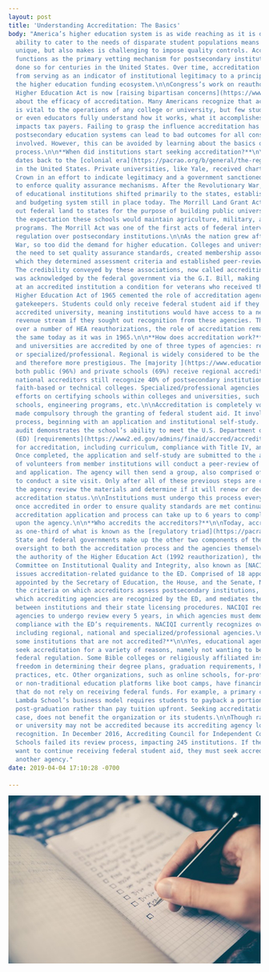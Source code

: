 ```yaml
---
layout: post
title: 'Understanding Accreditation: The Basics'
body: "America’s higher education system is as wide reaching as it is diverse. Its
  ability to cater to the needs of disparate student populations means it characteristically
  unique, but also makes is challenging to impose quality controls. Accreditation
  functions as the primary vetting mechanism for postsecondary institutions, and has
  done so for centuries in the United States. Over time, accreditation has shifted
  from serving as an indicator of institutional legitimacy to a principle component
  the higher education funding ecosystem.\n\nCongress’s work on reauthorizing the
  Higher Education Act is now [raising bipartisan concerns](https://www.educationnext.org/college-accreditation-explained-ednext-guide-how-it-works-whos-responsible/)
  about the efficacy of accreditation. Many Americans recognize that accreditation
  is vital to the operations of any college or university, but few students, parents,
  or even educators fully understand how it works, what it accomplishes, or how it
  impacts tax payers. Failing to grasp the influence accreditation has within the
  postsecondary education systems can lead to bad outcomes for all constituencies
  involved. However, this can be avoided by learning about the basics of the accreditation
  process.\n\n**When did institutions start seeking accreditation?**\n\nAccreditation
  dates back to the [colonial era](https://pacrao.org/b/general/the-regulatory-triad-and-united-states-higher-education/)
  in the United States. Private universities, like Yale, received charters from the
  Crown in an effort to indicate legitimacy and a government sanctioned responsibility
  to enforce quality assurance mechanisms. After the Revolutionary War, oversight
  of educational institutions shifted primarily to the states, establishing the regulatory
  and budgeting system still in place today. The Morrill Land Grant Act (1862) parceled
  out federal land to states for the purpose of building public universities with
  the expectation these schools would maintain agriculture, military, and engineering
  programs. The Morrill Act was one of the first acts of federal intervention and
  regulation over postsecondary institutions.\n\nAs the nation grew after the Revolutionary
  War, so too did the demand for higher education. Colleges and universities, recognizing
  the need to set quality assurance standards, created membership associations in
  which they determined assessment criteria and established peer-review practices.
  The credibility conveyed by these associations, now called accrediting agencies,
  was acknowledged by the federal government via the G.I. Bill, making enrollment
  at an accredited institution a condition for veterans who received these funds.\n\nThe
  Higher Education Act of 1965 cemented the role of accreditation agencies as industry
  gatekeepers. Students could only receive federal student aid if they attended an
  accredited university, meaning institutions would have access to a new, generous
  revenue stream if they sought out recognition from these agencies. Though refined
  over a number of HEA reauthorizations, the role of accreditation remains primarily
  the same today as it was in 1965.\n\n**How does accreditation work?** \n\nColleges
  and universities are accredited by one of three types of agencies: regional, national,
  or specialized/professional. Regional is widely considered to be the most rigorous
  and therefore more prestigious. The [majority ](https://www.educationnext.org/college-accreditation-explained-ednext-guide-how-it-works-whos-responsible/)of
  both public (96%) and private schools (69%) receive regional accreditation, but
  national accreditors still recognize 40% of postsecondary institutions, primarily
  faith-based or technical colleges. Specialized/professional agencies focus their
  efforts on certifying schools within colleges and universities, such as medical
  schools, engineering programs, etc.\n\nAccreditation is completely voluntary, only
  made compulsory through the granting of federal student aid. It involves a multistep
  process, beginning with an application and institutional self-study. This internal
  audit demonstrates the school’s ability to meet the U.S. Department of Education’s
  (ED) [requirements](https://www2.ed.gov/admins/finaid/accred/accreditation_pg13.html)
  for accreditation, including curriculum, compliance with Title IV, and fiscal management.
  Once completed, the application and self-study are submitted to the agency. A committee
  of volunteers from member institutions will conduct a peer-review of the self-study
  and application. The agency will then send a group, also comprised of volunteers,
  to conduct a site visit. Only after all of these previous steps are completed will
  the agency review the materials and determine if it will renew or decline the school’s
  accreditation status.\n\nInstitutions must undergo this process every 5-10 years
  once accredited in order to ensure quality standards are met continually. The initial
  accreditation application and process can take up to 6 years to complete, depending
  upon the agency.\n\n**Who accredits the accreditors?**\n\nToday, accreditation functions
  as one-third of what is known as the [regulatory triad](https://pacrao.org/b/general/the-regulatory-triad-and-united-states-higher-education/).
  State and federal governments make up the other two components of the triad, providing
  oversight to both the accreditation process and the agencies themselves.\n\nUnder
  the authority of the Higher Education Act (1992 reauthorization), the National Advisory
  Committee on Institutional Quality and Integrity, also known as [NACIQI](https://sites.ed.gov/naciqi/authority/),
  issues accreditation-related guidance to the ED. Comprised of 18 appointed members,
  appointed by the Secretary of Education, the House, and the Senate, NACIQI sets
  the criteria on which accreditors assess postsecondary institutions, determines
  which accrediting agencies are recognized by the ED, and mediates the relationship
  between institutions and their state licensing procedures. NACIQI requires accrediting
  agencies to undergo review every 5 years, in which agencies must demonstrate their
  compliance with the ED’s requirements. NACIQI currently recognizes over 60 accreditors,
  including regional, national and specialized/professional agencies.\n\n**Are there
  some institutions that are not accredited?**\n\nYes, educational agencies may not
  seek accreditation for a variety of reasons, namely not wanting to be subject to
  federal regulation. Some Bible colleges or religiously affiliated institutions want
  freedom in determining their degree plans, graduation requirements, hiring or admissions
  practices, etc. Other organizations, such as online schools, for-profit universities,
  or non-traditional education platforms like boot camps, have financing structures
  that do not rely on receiving federal funds. For example, a primary component of
  Lambda School’s business model requires students to payback a portion of their salary
  post-graduation rather than pay tuition upfront. Seeking accreditation, in this
  case, does not benefit the organization or its students.\n\nThough rare, a college
  or university may not be accredited because its accrediting agency lost their NACIQI
  recognition. In December 2016, Accrediting Council for Independent Colleges and
  Schools failed its review process, impacting 245 institutions. If these schools
  want to continue receiving federal student aid, they must seek accreditation from
  another agency."
date: 2019-04-04 17:10:28 -0700

---
```

![](/uploads/Checklist.jpg)
